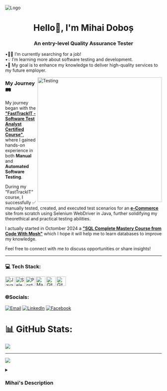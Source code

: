 ![Logo](https://ibb.co/Js5wkSn)
<h1 align="center"> Hello👋, I'm Mihai Doboș</h1>
<h3 align="center"> An entry-level Quality Assurance Tester</h1>

•🕵🏻 I’m currently searching for a job! <br>
•💡 I’m learning more about software testing and development. <br>
•🎯 My goal is to enhance my knowledge to deliver high-quality services to my future employer.

<img align="right" alt="Testing" width="400" src="https://statusneo.com/wp-content/uploads/2023/03/GIF-image-1.gif">

### My Journey 🛤️

My journey began with the [**"FastTrackIT - Software Test Analyst Certified Course"**](https://fasttrackit.org/), where I gained hands-on experience in both **Manual** and **Automated Software Testing**.

During my "FastTrackIT" course, I successfully ✅ manually tested, created, and executed test scenarios for an [**e-Commerce**](https://ecommerce-playground.lambdatest.io/) site from scratch using Selenium WebDriver in Java, further solidifying my theorethical and practical testing abilities.

I actually started in Octomber 2024 a [**"SQL Complete Mastery Course from Code With Mosh"**](https://codewithmosh.com/p/complete-sql-mastery) which I hope it will help me to learn databases to improve my knowledge.

Feel free to connect with me to discuss opportunities or share insights! 

---

### 💻 Tech Stack:

<img align= "left" alt= "Java" width="30px" style="padding-right:10x;" src="https://cdn.jsdelivr.net/gh/devicons/devicon@latest/icons/java/java-original-wordmark.svg"/> 
<img align= "left" alt= "Selenium" width="30px" style="padding-right:10x;" src="https://cdn.jsdelivr.net/gh/devicons/devicon@latest/icons/selenium/selenium-original.svg" />
<img align= "left" alt= "Postman" width="30px" style="padding-right:10x;" src="https://cdn.jsdelivr.net/gh/devicons/devicon@latest/icons/postman/postman-original.svg" />
<img align= "left" alt= "Maven" width="30px" style="padding-right:10x;" src="https://cdn.jsdelivr.net/gh/devicons/devicon@latest/icons/maven/maven-original-wordmark.svg" />
<img align= "left" alt= "GitHub" width="30px" style="padding-right:10x;" src="https://cdn.jsdelivr.net/gh/devicons/devicon@latest/icons/github/github-original-wordmark.svg" />
<img align= "left" alt= "GitHub" width="30px" style="padding-right:10x;" src="https://cdn.jsdelivr.net/gh/devicons/devicon@latest/icons/jira/jira-original-wordmark.svg" />
<br />

#

### 🌐Socials:

 [![Email](https://img.shields.io/badge/Gmail-D14836?style=for-the-badge&logo=gmail&logoColor=white)](mailto:mihai21.dobos@gmail.com) [![LinkedIn](https://img.shields.io/badge/LinkedIn-%230077B5.svg?logo=linkedin&logoColor=white)](https://www.linkedin.com/in/dobosmihaiqa) [![Facebook](https://img.shields.io/badge/Facebook-%231877F2.svg?logo=Facebook&logoColor=white)](https://www.facebook.com/mihai.dobos.7)

#

# 📊 GitHub Stats:
![](https://github-readme-stats.vercel.app/api?username=mihai212&theme=dark&hide_border=false&include_all_commits=false&count_private=false)<br/>

---
[![](https://visitcount.itsvg.in/api?id=mihai212&icon=0&color=13)](https://visitcount.itsvg.in)

<details>
 <summary><h3> Mihai's Description </h3></summary>
 I am a growth 📈 motivated entry-level Quality Assurance Software Tester, with a strong desire to enhance my knowledge and skills to deliver a high quality service to my future employer.

My journey🛤️ began with the "FastTrackIT" Certified Course in September 2023, where I gained hands-on experience in both manual and automated software testing.
I actually started in Octomber 2024 a "SQL Complete Mastery Course from Code With Mosh" which I hope it will help me to learn databases to improve my knowledge.

Skills💡acquired in QA Automation/Manual Testing:

1. Java programming language⚙️;
2. Selenium WebDriver;
3. TestNG;
4. Maven;
5. Postman API;
6. Object-Oriented Programming (OOP);
7. GitHub
8. Jira

Also, during my "FastTrackIT" course, I successfully ✅ manually tested, created and executed test scenarios for an 
e-Commerce site using Selenium WebDriver in Java, further solidifying my practical testing abilities.

My motivation is to continue to invest🔎 time and energy in my professional career💼 to build it up and touch my goals🎯.
I aspire to be a Web Developer after some time of getting experience in IT world.
 

<!-- Proudly created with GPRM ( https://gprm.itsvg.in ) -->


<!--
**Mihai212/mihai212** is a ✨ _special_ ✨ repository because its `README.md` (this file) appears on your GitHub profile.

Here are some ideas to get you started:

- 🔭 I’m currently working on ...
- 🌱 I’m currently learning ...
- 👯 I’m looking to collaborate on ...
- 🤔 I’m looking for help with ...
- 💬 Ask me about ...
- 📫 How to reach me: ...
- 😄 Pronouns: ...
- ⚡ Fun fact: ...
-->
